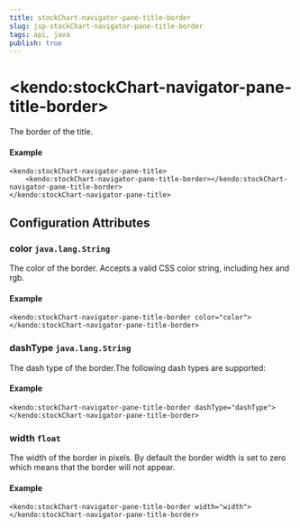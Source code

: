 ```yaml
---
title: stockChart-navigator-pane-title-border
slug: jsp-stockChart-navigator-pane-title-border
tags: api, java
publish: true
---
```


# \<kendo:stockChart-navigator-pane-title-border\>

The border of the title.

#### Example
    <kendo:stockChart-navigator-pane-title>
        <kendo:stockChart-navigator-pane-title-border></kendo:stockChart-navigator-pane-title-border>
    </kendo:stockChart-navigator-pane-title>

## Configuration Attributes

### color `java.lang.String`

The color of the border. Accepts a valid CSS color string, including hex and rgb.

#### Example
    <kendo:stockChart-navigator-pane-title-border color="color">
    </kendo:stockChart-navigator-pane-title-border>

### dashType `java.lang.String`

The dash type of the border.The following dash types are supported:

#### Example
    <kendo:stockChart-navigator-pane-title-border dashType="dashType">
    </kendo:stockChart-navigator-pane-title-border>

### width `float`

The width of the border in pixels. By default the border width is set to zero which means that the border will not appear.

#### Example
    <kendo:stockChart-navigator-pane-title-border width="width">
    </kendo:stockChart-navigator-pane-title-border>

